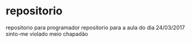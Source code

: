 # repositorio
repositorio para programador
repositorio para a aula do dia 24/03/2017
sinto-me violado
meio chapadão
